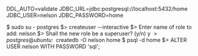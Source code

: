 DDL_AUTO=validate
JDBC_URL=jdbc:postgresql://localhost:5432/home
JDBC_USER=nelson
JDBC_PASSWORD=home


$ sudo su - postgres
$> createuser --interactive
$> Enter name of role to add: nelson
$> Shall the new role be a superuser? (y/n) y
$> postgres@ubuntu:~$ createdb -O nelson home
$ psql -d home
$> ALTER USER nelson WITH PASSWORD 'sql';